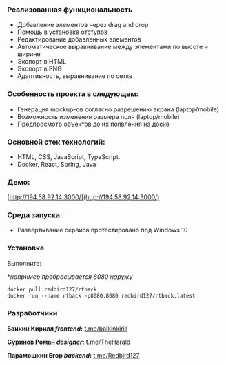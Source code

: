 ### Реализованная функциональность
- Добавление элементов через drag and drop
- Помощь в установке отступов
- Редактирование добавленных элементов
- Автоматическое выравнивание между элементами по высоте и ширине
- Экспорт в HTML
- Экспорт в PNG
- Адаптивность, выравнивание по сетке

### Особенность проекта в следующем:
- Генерация mockup-ов согласно разрешению экрана (laptop/mobile)
- Возможность изменения размера поля (laptop/mobile)
- Предпросмотр объектов до их появления на доске

### Основной стек технологий:
- HTML, CSS, JavaScript, TypeScript.
- Docker, React, Spring, Java

### Демо:
[http://194.58.92.14:3000/](http://194.58.92.14:3000/)

### Среда запуска:
- Развертывание сервиса протестировано под Windows 10

### Установка
Выполните:

**например пробрасывается 8080 наружу*
```dockerfile
docker pull redbird127/rtback
docker run --name rtback -p8080:8080 redbird127/rtback:latest
```

### Разработчики
**Баикин Кирилл *frontend*:** [t.me/baikinkirill](https://t.me/baikinkirill)

**Суринов Роман *designer*:** [t.me/TheHarald](https://t.me/TheHarald)

**Парамошкин Егор *backend*:** [t.me/Redbird127](https://t.me/Redbird127)